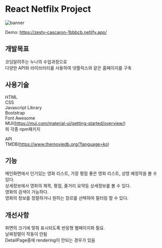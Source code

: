 # React Netfilx Project

![banner](https://user-images.githubusercontent.com/74494210/176236138-03b82911-a29f-4eb2-9cef-9edf20ea4fdf.png)


Demo: https://zesty-cascaron-1bbbcb.netlify.app/

## 개발목표  
코딩알려주는 누나의 수업과정으로  
다양한 API와 라이브러리를 사용하여 넷플릭스와 같은 홈페이지를 구축  

## 사용기술
HTML  
CSS  
Javascript 
Library  
 Bootstrap  
 Font Awesome  
 MUI(https://mui.com/material-ui/getting-started/overview/)  
 외 각종 npm패키지  

API  
  TMDB(https://www.themoviedb.org/?language=ko)
  
## 기능  
메인화면에서 인기있는 영화 리스트, 가장 평점 좋은 영화 리스트, 상영 예정작을 볼 수 있다.  
상세정보에서 영화의 제목, 평점, 줄거리 요약등 상세정보를 볼 수 있다.  
영화의 검색이 가능하다.  
영화의 정보를 정렬하거나 원하는 장르를 선택하여 필터링 할 수 있다.  

## 개선사항   
화면의 크기에 맞춰 표시되도록 반응형 웹페이지화 필요.  
날짜정렬이 작동이 안됨  
DetailPage중에 rendering이 안되는 경우가 있음  
